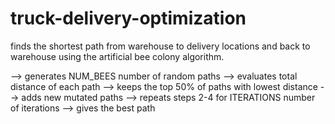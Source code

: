 # truck-delivery-optimization
finds the shortest path from warehouse to delivery locations and back to warehouse using the artificial bee colony algorithm.

--> generates NUM_BEES number of random paths
--> evaluates total distance of each path
--> keeps the top 50% of paths with lowest distance
--> adds new mutated paths
--> repeats steps 2-4 for ITERATIONS number of iterations
--> gives the best path
